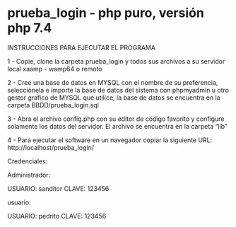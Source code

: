 # prueba_login - php puro, versión php 7.4

INSTRUCCIONES PARA EJECUTAR EL PROGRAMA

1 - Copie, clone la carpeta prueba_login y todos sus archivos a su servidor local xaamp - wamp64 o remoto

2 - Cree una base de datos en MYSQL con el nombre de su preferencia, 
selecciónela e importe la base de datos del sistema con phpmyadmin u otro gestor grafico de MYSQL 
que utilice, la base de datos se encuentra en la carpeta BBDD/prueba_login.sql

3 - Abra el archivo config.php con su editor de código favorito y configure solamente los datos 
del servidor. El archivo se encuentra en la carpeta “lib”

4 - Para ejecutar el software en un navegador copiar la siguiente URL: http://localhost/prueba_login/

Credenciales:

Administrador:

USUARIO: sanditor
CLAVE: 123456

usuario:

USUARIO: pedrito
CLAVE: 123456


